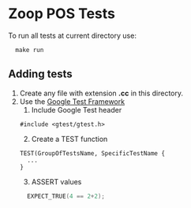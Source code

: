 # Zoop POS Tests

To run all tests at current directory use:

```
  make run
```

## Adding tests

1. Create any file with extension **.cc** in this directory.
2. Use the [Google Test Framework](https://github.com/google/googletest/blob/master/googletest/docs/primer.md)
    1. Include Google Test header 
    ```
    #include <gtest/gtest.h>
    ```
    2. Create a TEST function
    ```
    TEST(GroupOfTestsName, SpecificTestName {
      ...
    }
    ```
    3. ASSERT values
    ``` cpp
      EXPECT_TRUE(4 == 2+2);
    ```
